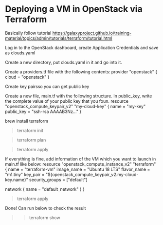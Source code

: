# Deploying a VM in OpenStack via Terraform

Basically follow tutorial https://galaxyproject.github.io/training-material/topics/admin/tutorials/terraform/tutorial.html

Log in to the OpenStack dashboard, create Application Credentials and save as clouds.yaml
 
Create a new directory, put clouds.yaml in it and go into it.

Create a providers.tf file with the following contents:
provider "openstack" {
  cloud = "openstack"
}

Create key pairsso you can get public key

Create a new file, main.tf with the following structure. In public_key, write the complete value of your public key that you foun.
resource "openstack_compute_keypair_v2" "my-cloud-key" {
  name       = "my-key"
  public_key = "ssh-rsa AAAAB3Nz..."
}

  brew install terraform

> terraform init

> terraform plan

> terraform apply

If everything is fine, add information of the VM which you want to launch in main.tf like below:
resource "openstack_compute_instance_v2" "terraform" {
  name            = "terraform-vm"
  image_name      = "Ubuntu 18 LTS"
  flavor_name     = "m1.tiny"
  key_pair        = "${openstack_compute_keypair_v2.my-cloud-key.name}"
  security_groups = ["default"]

  network {
    name = "default_network"
  }
}

> terraform apply

Done! Can run below to check the result

>> terraform show
